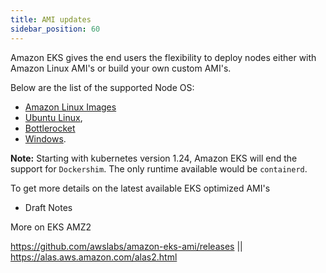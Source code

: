 ```yaml
---
title: AMI updates
sidebar_position: 60
---
```


Amazon EKS gives the end users the flexibility to deploy nodes either with Amazon Linux AMI's or build your own custom AMI's. 

Below are the list of the supported Node OS:

* [Amazon Linux Images](https://docs.aws.amazon.com/AWSEC2/latest/UserGuide/AMIs.html)
* [Ubuntu Linux](https://docs.aws.amazon.com/eks/latest/userguide/eks-partner-amis.html), 
* [Bottlerocket](https://docs.aws.amazon.com/eks/latest/userguide/eks-optimized-ami-bottlerocket.html)
* [Windows](https://docs.aws.amazon.com/eks/latest/userguide/eks-optimized-windows-ami.html).


**Note:** Starting with kubernetes version 1.24, Amazon EKS will end the support for `Dockershim`. The only runtime available would be
`containerd`.

To get more details on the latest available EKS optimized AMI's 


* Draft Notes

More on EKS AMZ2 

https://github.com/awslabs/amazon-eks-ami/releases 
|| https://alas.aws.amazon.com/alas2.html 

